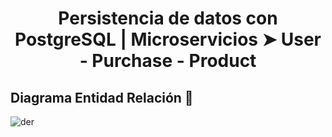 <h1 align="center">Persistencia de datos con PostgreSQL | Microservicios ➤ User - Purchase - Product</h1>

## Diagrama Entidad Relación 📝

![der](https://raw.github.com/davidorellana98/db-postgresql-jpa-springboot/main/src/main/resources/images/der.png "der")

